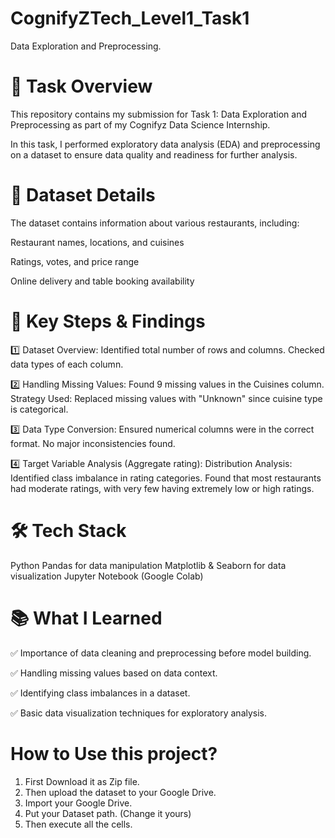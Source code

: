 # CognifyZTech_Level1_Task1
Data Exploration and Preprocessing.

# 🚀 Task Overview
This repository contains my submission for Task 1: Data Exploration and Preprocessing as part of my Cognifyz Data Science Internship.

In this task, I performed exploratory data analysis (EDA) and preprocessing on a dataset to ensure data quality and readiness for further analysis.

# 📂 Dataset Details
The dataset contains information about various restaurants, including:

Restaurant names, locations, and cuisines

Ratings, votes, and price range

Online delivery and table booking availability

# 📌 Key Steps & Findings
1️⃣ Dataset Overview:
Identified total number of rows and columns. 
Checked data types of each column.

2️⃣ Handling Missing Values:
Found 9 missing values in the Cuisines column.
Strategy Used: Replaced missing values with "Unknown" since cuisine type is categorical.

3️⃣ Data Type Conversion:
Ensured numerical columns were in the correct format.
No major inconsistencies found.

4️⃣ Target Variable Analysis (Aggregate rating):
Distribution Analysis: Identified class imbalance in rating categories.
Found that most restaurants had moderate ratings, with very few having extremely low or high ratings.

# 🛠️ Tech Stack
Python
Pandas for data manipulation
Matplotlib & Seaborn for data visualization
Jupyter Notebook (Google Colab)

# 📚 What I Learned
✅ Importance of data cleaning and preprocessing before model building.

✅ Handling missing values based on data context.

✅ Identifying class imbalances in a dataset.

✅ Basic data visualization techniques for exploratory analysis.

# How to Use this project?
1. First Download it as Zip file.
2. Then upload the dataset to your Google Drive.
3. Import your Google Drive.
4. Put your Dataset path. (Change it yours)
5. Then execute all the cells.

